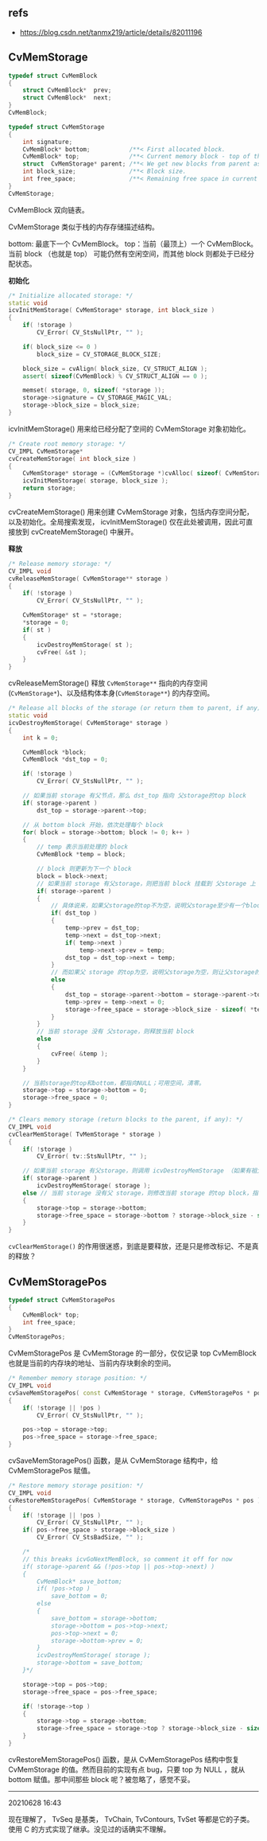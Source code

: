 ## refs

- https://blog.csdn.net/tanmx219/article/details/82011196

## CvMemStorage

```c++
typedef struct CvMemBlock
{
    struct CvMemBlock*  prev;
    struct CvMemBlock*  next;
}
CvMemBlock;

typedef struct CvMemStorage
{
    int signature;
    CvMemBlock* bottom;           /**< First allocated block.                   */
    CvMemBlock* top;              /**< Current memory block - top of the stack. */
    struct  CvMemStorage* parent; /**< We get new blocks from parent as needed. */
    int block_size;               /**< Block size.                              */
    int free_space;               /**< Remaining free space in current block.   */
}
CvMemStorage;
```

CvMemBlock 双向链表。

CvMemStorage 类似于栈的内存存储描述结构。

bottom: 最底下一个 CvMemBlock。
top：当前（最顶上）一个 CvMemBlock。
当前 block （也就是 top） 可能仍然有空闲空间，而其他 block 则都处于已经分配状态。

**初始化**
```c++
/* Initialize allocated storage: */
static void
icvInitMemStorage( CvMemStorage* storage, int block_size )
{
    if( !storage )
        CV_Error( CV_StsNullPtr, "" );

    if( block_size <= 0 )
        block_size = CV_STORAGE_BLOCK_SIZE;

    block_size = cvAlign( block_size, CV_STRUCT_ALIGN );
    assert( sizeof(CvMemBlock) % CV_STRUCT_ALIGN == 0 );

    memset( storage, 0, sizeof( *storage ));
    storage->signature = CV_STORAGE_MAGIC_VAL;
    storage->block_size = block_size;
}
```

icvInitMemStorage() 用来给已经分配了空间的 CvMemStorage 对象初始化。

```c++
/* Create root memory storage: */
CV_IMPL CvMemStorage*
cvCreateMemStorage( int block_size )
{
    CvMemStorage* storage = (CvMemStorage *)cvAlloc( sizeof( CvMemStorage ));
    icvInitMemStorage( storage, block_size );
    return storage;
}
```
cvCreateMemStorage() 用来创建 CvMemStorage 对象，包括内存空间分配，以及初始化。全局搜索发现， icvInitMemStorage() 仅在此处被调用，因此可直接放到 cvCreateMemStorage() 中展开。



**释放**

```c++
/* Release memory storage: */
CV_IMPL void
cvReleaseMemStorage( CvMemStorage** storage )
{
    if( !storage )
        CV_Error( CV_StsNullPtr, "" );

    CvMemStorage* st = *storage;
    *storage = 0;
    if( st )
    {
        icvDestroyMemStorage( st );
        cvFree( &st );
    }
}
```
cvReleaseMemStorage() 释放 `CvMemStorage**` 指向的内存空间(`CvMemStorage*`)、以及结构体本身(`CvMemStorage**`) 的内存空间。


```c++
/* Release all blocks of the storage (or return them to parent, if any): */
static void
icvDestroyMemStorage( CvMemStorage* storage )
{
    int k = 0;

    CvMemBlock *block;
    CvMemBlock *dst_top = 0;

    if( !storage )
        CV_Error( CV_StsNullPtr, "" );

    // 如果当前 storage 有父节点，那么 dst_top 指向 父storage的top block
    if( storage->parent )
        dst_top = storage->parent->top;

    // 从 bottom block 开始，依次处理每个 block
    for( block = storage->bottom; block != 0; k++ )
    {
        // temp 表示当前处理的 block
        CvMemBlock *temp = block;

        // block 则更新为下一个 block
        block = block->next;
        // 如果当前 storage 有父storage，则把当前 block 挂载到 父storage 上
        if( storage->parent )
        {
            // 具体说来，如果父storage的top不为空，说明父storage至少有一个block，则把当前block挂到父storage的最上面，父storage的top得到更新
            if( dst_top )
            {
                temp->prev = dst_top;
                temp->next = dst_top->next;
                if( temp->next )
                    temp->next->prev = temp;
                dst_top = dst_top->next = temp;
            }
            // 而如果父 storage 的top为空，说明父storage为空，则让父storage的top和bottom都等于当前block
            else
            {
                dst_top = storage->parent->bottom = storage->parent->top = temp;
                temp->prev = temp->next = 0;
                storage->free_space = storage->block_size - sizeof( *temp ); // 这里更新当前storage的空闲可用空间，感觉没啥用。要更新，应该在前一个 if 分支也更新；而由于函数最后设定 free_space 为0,这里显得多此一举。
            }
        }
        // 当前 storage 没有 父storage，则释放当前 block
        else
        {
            cvFree( &temp );
        }
    }

    // 当前storage的top和bottom，都指向NULL；可用空间，清零。
    storage->top = storage->bottom = 0;
    storage->free_space = 0;
}
```


```c++
/* Clears memory storage (return blocks to the parent, if any): */
CV_IMPL void
cvClearMemStorage( TvMemStorage * storage )
{
    if( !storage )
        CV_Error( tv::StsNullPtr, "" );

    // 如果当前 storage 有父storage，则调用 icvDestroyMemStorage （如果有祖父storage，则会挂靠到祖父storage上；没有祖父storage，则父storage会释放）
    if( storage->parent )
        icvDestroyMemStorage( storage );
    else // 当前 storage 没有父 storage，则修改当前 storage 的top block，指向 bottom block；注意，这并没有真的释放内存
    {
        storage->top = storage->bottom;
        storage->free_space = storage->bottom ? storage->block_size - sizeof(TvMemBlock) : 0;
    }
}
```

`cvClearMemStorage()` 的作用很迷惑，到底是要释放，还是只是修改标记、不是真的释放？




## CvMemStoragePos

```c++
typedef struct CvMemStoragePos
{
    CvMemBlock* top;
    int free_space;
}
CvMemStoragePos;
```
CvMemStoragePos 是 CvMemStorage 的一部分，仅仅记录 top CvMemBlock 也就是当前的内存块的地址、当前内存块剩余的空间。

```c++
/* Remember memory storage position: */
CV_IMPL void
cvSaveMemStoragePos( const CvMemStorage * storage, CvMemStoragePos * pos )
{
    if( !storage || !pos )
        CV_Error( CV_StsNullPtr, "" );

    pos->top = storage->top;
    pos->free_space = storage->free_space;
}
```

cvSaveMemStoragePos() 函数，是从 CvMemStorage 结构中，给 CvMemStoragePos 赋值。


```c++
/* Restore memory storage position: */
CV_IMPL void
cvRestoreMemStoragePos( CvMemStorage * storage, CvMemStoragePos * pos )
{
    if( !storage || !pos )
        CV_Error( CV_StsNullPtr, "" );
    if( pos->free_space > storage->block_size )
        CV_Error( CV_StsBadSize, "" );

    /*
    // this breaks icvGoNextMemBlock, so comment it off for now
    if( storage->parent && (!pos->top || pos->top->next) )
    {
        CvMemBlock* save_bottom;
        if( !pos->top )
            save_bottom = 0;
        else
        {
            save_bottom = storage->bottom;
            storage->bottom = pos->top->next;
            pos->top->next = 0;
            storage->bottom->prev = 0;
        }
        icvDestroyMemStorage( storage );
        storage->bottom = save_bottom;
    }*/

    storage->top = pos->top;
    storage->free_space = pos->free_space;

    if( !storage->top )
    {
        storage->top = storage->bottom;
        storage->free_space = storage->top ? storage->block_size - sizeof(CvMemBlock) : 0;
    }
}
```

cvRestoreMemStoragePos() 函数，是从 CvMemStoragePos 结构中恢复 CvMemStorage 的值。然而目前的实现有点 bug，只要 top 为 NULL ，就从 bottom 赋值。那中间那些 block 呢？被忽略了，感觉不妥。


---

20210628  16:43

现在理解了， TvSeq 是基类， TvChain, TvContours,  TvSet 等都是它的子类。 使用 C 的方式实现了继承。没见过的话确实不理解。